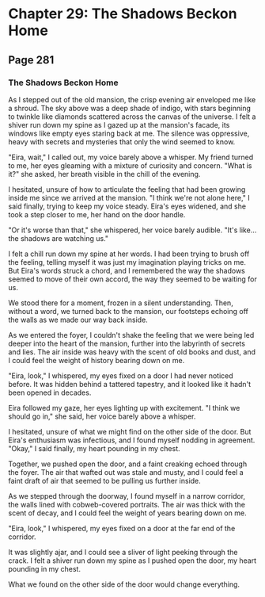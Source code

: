# Chapter 29: The Shadows Beckon Home


## Page 281
### The Shadows Beckon Home

As I stepped out of the old mansion, the crisp evening air enveloped me like a shroud. The sky above was a deep shade of indigo, with stars beginning to twinkle like diamonds scattered across the canvas of the universe. I felt a shiver run down my spine as I gazed up at the mansion's facade, its windows like empty eyes staring back at me. The silence was oppressive, heavy with secrets and mysteries that only the wind seemed to know.

"Eira, wait," I called out, my voice barely above a whisper. My friend turned to me, her eyes gleaming with a mixture of curiosity and concern. "What is it?" she asked, her breath visible in the chill of the evening.

I hesitated, unsure of how to articulate the feeling that had been growing inside me since we arrived at the mansion. "I think we're not alone here," I said finally, trying to keep my voice steady. Eira's eyes widened, and she took a step closer to me, her hand on the door handle.

"Or it's worse than that," she whispered, her voice barely audible. "It's like... the shadows are watching us."

I felt a chill run down my spine at her words. I had been trying to brush off the feeling, telling myself it was just my imagination playing tricks on me. But Eira's words struck a chord, and I remembered the way the shadows seemed to move of their own accord, the way they seemed to be waiting for us.

We stood there for a moment, frozen in a silent understanding. Then, without a word, we turned back to the mansion, our footsteps echoing off the walls as we made our way back inside.

As we entered the foyer, I couldn't shake the feeling that we were being led deeper into the heart of the mansion, further into the labyrinth of secrets and lies. The air inside was heavy with the scent of old books and dust, and I could feel the weight of history bearing down on me.

"Eira, look," I whispered, my eyes fixed on a door I had never noticed before. It was hidden behind a tattered tapestry, and it looked like it hadn't been opened in decades.

Eira followed my gaze, her eyes lighting up with excitement. "I think we should go in," she said, her voice barely above a whisper.

I hesitated, unsure of what we might find on the other side of the door. But Eira's enthusiasm was infectious, and I found myself nodding in agreement. "Okay," I said finally, my heart pounding in my chest.

Together, we pushed open the door, and a faint creaking echoed through the foyer. The air that wafted out was stale and musty, and I could feel a faint draft of air that seemed to be pulling us further inside.

As we stepped through the doorway, I found myself in a narrow corridor, the walls lined with cobweb-covered portraits. The air was thick with the scent of decay, and I could feel the weight of years bearing down on me.

"Eira, look," I whispered, my eyes fixed on a door at the far end of the corridor.

It was slightly ajar, and I could see a sliver of light peeking through the crack. I felt a shiver run down my spine as I pushed open the door, my heart pounding in my chest.

What we found on the other side of the door would change everything.

